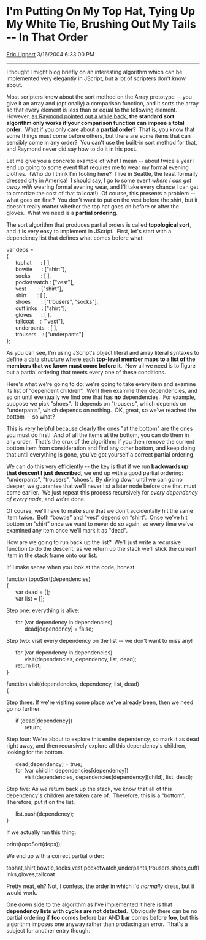 # I'm Putting On My Top Hat, Tying Up My White Tie, Brushing Out My Tails -- In That Order

[Eric Lippert](https://social.msdn.microsoft.com/profile/Eric%20Lippert) 3/16/2004 6:33:00 PM

-----

I thought I might blog briefly on an interesting algorithm which can be implemented very elegantly in JScript, but a lot of scripters don't know about. 

Most scripters know about the sort method on the Array prototype -- you give it an array and (optionally) a comparison function, and it sorts the array so that every element is less than or equal to the following element.  However, [as Raymond pointed out a while back](http://weblogs.asp.net/oldnewthing/archive/2003/10/23/55408.aspx "http://weblogs.asp.net/oldnewthing/archive/2003/10/23/55408.aspx"), **the standard sort algorithm only works if your comparison function can impose a total order**.  What if you only care about a **partial order**?  That is, you know that some things must come before others, but there are some items that can sensibly come in any order?  You can't use the built-in sort method for that, and Raymond never did say how to do it in his post. 

Let me give you a concrete example of what I mean -- about twice a year I end up going to some event that requires me to wear my formal evening clothes.  (Who do I think I'm fooling here?  I live in Seattle, the least formally dressed city in America\!  I should say, I go to some event *where I can get away with* wearing formal evening wear, and I'll take every chance I can get to amortize the cost of that tailcoat\!)  Of course, this presents a problem -- what goes on first?  You don't want to put on the vest before the shirt, but it doesn't really matter whether the top hat goes on before or after the gloves.  What we need is a **partial ordering**. 

The sort algorithm that produces partial orders is called **topological sort**, and it is very easy to implement in JScript.  First, let's start with a dependency list that defines what comes before what: 

var deps =  
{  
      tophat      : \[ \],  
      bowtie      : \["shirt"\],  
      socks       : \[ \],  
      pocketwatch : \["vest"\],  
      vest        : \["shirt"\],  
      shirt       : \[ \],  
      shoes       : \["trousers", "socks"\],  
      cufflinks   : \["shirt"\],  
      gloves      : \[ \],  
      tailcoat    : \["vest"\],  
      underpants  : \[ \],  
      trousers    : \["underpants"\]  
};

As you can see, I'm using JScript's object literal and array literal syntaxes to define a data structure where each **top-level member maps to a list of the members that we know must come before it**.  Now all we need is to figure out a partial ordering that meets every one of these conditions.  

Here's what we're going to do: we're going to take every item and examine its list of “dependent children“.  We'll then examine their dependencies, and so on until eventually we find one that has **no** dependencies.  For example, suppose we pick "shoes".  It depends on "trousers", which depends on "underpants", which depends on nothing.  OK, great, so we've reached the bottom -- so what? 

This is very helpful because clearly the ones "at the bottom" are the ones you must do first\!  And of all the items at the bottom, you can do them in any order.  That's the crux of the algorithm: if you then remove the current bottom item from consideration and find any other bottom, and keep doing that until everything is gone, you've got yourself a correct partial ordering.  

We can do this very efficiently -- the key is that if we run **backwards up that descent I just described**, we end up with a good partial ordering: "underpants", "trousers", "shoes".  By diving down until we can go no deeper, we guarantee that we'll never list a later node before one that must come earlier.  We just repeat this process recursively for *every dependency of every node*, and we're done.  

Of course, we'll have to make sure that we don't accidentally hit the same item twice.  Both “bowtie” and “vest” depend on “shirt”.  Once we've hit bottom on “shirt” once we want to never do so again, so every time we've examined any item once we'll mark it as "dead". 

How are we going to run back up the list?  We'll just write a recursive function to do the descent; as we return up the stack we'll stick the current item in the stack frame onto our list. 

It'll make sense when you look at the code, honest. 

function topoSort(dependencies)  
{  
      var dead = \[\];  
      var list = \[\]; 

Step one: everything is alive: 

      for (var dependency in dependencies)  
            dead\[dependency\] = false; 

Step two: visit every dependency on the list -- we don't want to miss any\! 

      for (var dependency in dependencies)  
            visit(dependencies, dependency, list, dead);  
      return list;  
} 

function visit(dependencies, dependency, list, dead)  
{ 

Step three: If we're visiting some place we've already been, then we need go no further. 

      if (dead\[dependency\])  
            return; 

Step four: We're about to explore this entire dependency, so mark it as dead right away, and then recursively explore all this dependency's children, looking for the bottom. 

      dead\[dependency\] = true;  
      for (var child in dependencies\[dependency\])  
            visit(dependencies, dependencies\[dependency\]\[child\], list, dead); 

Step five: As we return back up the stack, we know that all of this dependency's children are taken care of.  Therefore, this is a “bottom“.  Therefore, put it on the list. 

      list.push(dependency);  
} 

If we actually run this thing: 

print(topoSort(deps)); 

We end up with a correct partial order: 

tophat,shirt,bowtie,socks,vest,pocketwatch,underpants,trousers,shoes,cufflinks,gloves,tailcoat 

Pretty neat, eh? Not, I confess, the order in which I'd *normally* dress, but it would work. 

One down side to the algorithm as I've implemented it here is that **dependency lists with cycles are not detected**.  Obviously there can be no partial ordering if **foo** comes before **bar** AND **bar** comes before **foo**, but this algorithm imposes one anyway rather than producing an error.  That's a subject for another entry though.


